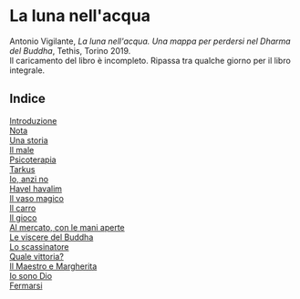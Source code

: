 # La luna nell'acqua

Antonio Vigilante, _La luna nell'acqua. Una mappa per perdersi nel Dharma del Buddha_, Tethis, Torino 2019.  
Il caricamento del libro è incompleto. Ripassa tra qualche giorno per il libro integrale.

## Indice

[Introduzione](introduzione.md)  
[Nota](nota.md)    
[Una storia](una-storia.md)    
[Il male](il-male.md)    
[Psicoterapia](psicoterapia.md)  
[Tarkus](tarkus.md)   
[Io, anzi no](io-anzi-no.md)    
[Havel havalim](havel-havalim.md)   
[Il vaso magico](il-vaso-magico.md)  
[Il carro](il-carro.md)  
[Il gioco](il-gioco.md)  
[Al mercato, con le mani aperte](al-mercato.md)  
[Le viscere del Buddha](le-viscere-del-Buddha.md)  
[Lo scassinatore](lo-scassinatore.md)  
[Quale vittoria?](quale-vittoria.md)  
[Il Maestro e Margherita](il-Maestro-e-Margherita.md)  
[Io sono Dio](io-sono-Dio.md)  
[Fermarsi](fermarsi.md)  
